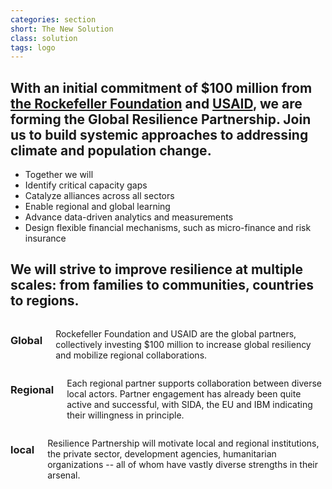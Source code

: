 ```yaml
---
categories: section
short: The New Solution
class: solution
tags: logo
---
```

## With an initial commitment of $100 million from [the Rockefeller Foundation](http://www.rockefellerfoundation.org/) and [USAID](http://www.usaid.gov/), we are forming the Global Resilience Partnership. Join us to build systemic approaches to addressing climate and population change.

- Together we will
- Identify critical capacity gaps
- Catalyze alliances across all sectors
- Enable regional and global learning
- Advance data-driven analytics and measurements
- Design flexible financial mechanisms, such as micro-finance and risk insurance

##  We will strive to improve resilience at multiple scales: from families to communities, countries to regions.

<div class='row'>
	<div class='medium-4 columns'>
		<h3 class='clearfix'><span class='icon global'></span>Global</h3>
		<p>Rockefeller Foundation and USAID are the global partners, collectively investing $100 million to increase global resiliency and mobilize regional collaborations.</p>
	</div>
	<div class='medium-4 columns'>
		<h3 class='clearfix'><span class='icon regional'></span>Regional</h3>
		<p>Each regional partner supports collaboration between diverse local actors. Partner engagement has already been quite active and successful, with SIDA, the EU and IBM indicating their willingness in principle.</p>
	</div>
	<div class='medium-4 columns'>
		<h3 class='clearfix'><span class='icon local'></span>local</h3>
		<p>Resilience Partnership will motivate local and regional institutions, the private sector, development agencies, humanitarian organizations -- all of whom have vastly diverse strengths in their arsenal.</p>
	</div>
<div>